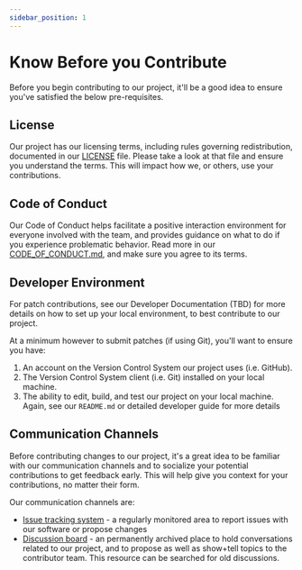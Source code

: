 ```yaml
---
sidebar_position: 1
---
```


# Know Before you Contribute

Before you begin contributing to our project, it'll be a good idea to ensure you've satisfied the below pre-requisites. 

## License

Our project has our licensing terms, including rules governing redistribution, documented in our [LICENSE](https://nasa-ammos.github.io/slim/LICENSE) file. Please take a look at that file and ensure you understand the terms. This will impact how we, or others, use your contributions.

## Code of Conduct

Our Code of Conduct helps facilitate a positive interaction environment for everyone involved with the team, and provides guidance on what to do if you experience problematic behavior. Read more in our [CODE_OF_CONDUCT.md](docs/about/CODE_OF_CONDUCT.md), and make sure you agree to its terms. 

## Developer Environment

For patch contributions, see our Developer Documentation (TBD) for more details on how to set up your local environment, to best contribute to our project. 

At a minimum however to submit patches (if using Git), you'll want to ensure you have:
1. An account on the Version Control System our project uses (i.e. GitHub).
2. The Version Control System client (i.e. Git) installed on your local machine.
3. The ability to edit, build, and test our project on your local machine. Again, see our `README.md` or detailed developer guide for more details 

## Communication Channels

Before contributing changes to our project, it's a great idea to be familiar with our communication channels and to socialize your potential contributions to get feedback early. This will help give you context for your contributions, no matter their form.

Our communication channels are:
- [Issue tracking system](https://github.com/NASA-AMMOS/slim/issues) - a regularly monitored area to report issues with our software or propose changes
- [Discussion board](https://github.com/NASA-AMMOS/slim/discussions) - an permanently archived place to hold conversations related to our project, and to propose as well as show+tell topics to the contributor team. This resource can be searched for old discussions.
